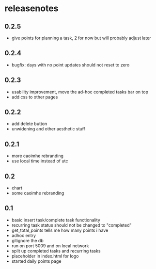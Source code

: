 # releasenotes

## 0.2.5
- give points for planning a task, 2 for now but will probably adjust later

## 0.2.4
- bugfix: days with no point updates should not reset to zero

## 0.2.3
- usability improvement, move the ad-hoc completed tasks bar on top
- add css to other pages

## 0.2.2
- add delete button
- unwidening and other aesthetic stuff

## 0.2.1
- more caoimhe rebranding
- use local time instead of utc

## 0.2
- chart
- some caoimhe rebranding

## 0.1
- basic insert task/complete task functionality
- recurring task status should not be changed to "completed"
- get_total_points tells me how many points i have
- adhoc entry
- gitignore the db
- run on port 5009 and on local network
- split up completed tasks and recurring tasks
- placeholder in index.html for logo
- started daily points page